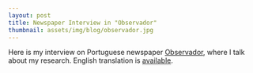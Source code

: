 ```yaml
---
layout: post
title: Newspaper Interview in "Observador"
thumbnail: assets/img/blog/observador.jpg
---
```


Here is my interview on Portuguese newspaper [Observador](https://observador.pt/2020/12/14/ele-quer-criar-musica-com-a-emocao-das-imagens/), where I talk about my research. English translation is [available](https://translate.google.com/translate?sl=pt&tl=en&u=https://observador.pt/2020/12/14/ele-quer-criar-musica-com-a-emocao-das-imagens/).
